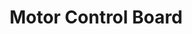 ---
layout: default
modal-id: 9
img: MoveControl.png
alt: image-alt
project-date: Spring 2021
category: PCB Design
title: Motor Control Board
objective: To create a board to control up to 3 different DC motors with encoder feedback for use in a my universities entry in the NASA Mars Ice Challenge.
details: The board utilized the DRV8701 motor gate driver and an STM32 Microcontroller. Each motor driver uses 4 external mosfets for to create an H-Bridge circuit to allow for full speed control in both directions. Since these drivers would experience high torque loads, it needed to be able to handle high current, which is why the flexibility of a gate driver was desired. 
results: The board performed nominally in the final drill system and the team won second place in the competition overall.
---